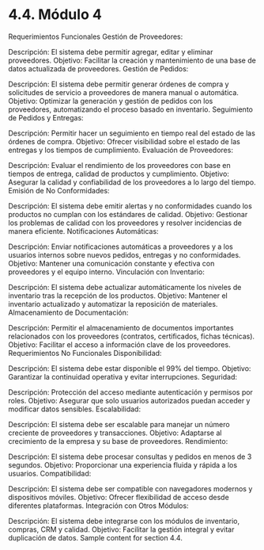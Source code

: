 # 4.4. Módulo 4
Requerimientos Funcionales
Gestión de Proveedores:

Descripción: El sistema debe permitir agregar, editar y eliminar proveedores.
Objetivo: Facilitar la creación y mantenimiento de una base de datos actualizada de proveedores.
Gestión de Pedidos:

Descripción: El sistema debe permitir generar órdenes de compra y solicitudes de servicio a proveedores de manera manual o automática.
Objetivo: Optimizar la generación y gestión de pedidos con los proveedores, automatizando el proceso basado en inventario.
Seguimiento de Pedidos y Entregas:

Descripción: Permitir hacer un seguimiento en tiempo real del estado de las órdenes de compra.
Objetivo: Ofrecer visibilidad sobre el estado de las entregas y los tiempos de cumplimiento.
Evaluación de Proveedores:

Descripción: Evaluar el rendimiento de los proveedores con base en tiempos de entrega, calidad de productos y cumplimiento.
Objetivo: Asegurar la calidad y confiabilidad de los proveedores a lo largo del tiempo.
Emisión de No Conformidades:

Descripción: El sistema debe emitir alertas y no conformidades cuando los productos no cumplan con los estándares de calidad.
Objetivo: Gestionar los problemas de calidad con los proveedores y resolver incidencias de manera eficiente.
Notificaciones Automáticas:

Descripción: Enviar notificaciones automáticas a proveedores y a los usuarios internos sobre nuevos pedidos, entregas y no conformidades.
Objetivo: Mantener una comunicación constante y efectiva con proveedores y el equipo interno.
Vinculación con Inventario:

Descripción: El sistema debe actualizar automáticamente los niveles de inventario tras la recepción de los productos.
Objetivo: Mantener el inventario actualizado y automatizar la reposición de materiales.
Almacenamiento de Documentación:

Descripción: Permitir el almacenamiento de documentos importantes relacionados con los proveedores (contratos, certificados, fichas técnicas).
Objetivo: Facilitar el acceso a información clave de los proveedores.
Requerimientos No Funcionales
Disponibilidad:

Descripción: El sistema debe estar disponible el 99% del tiempo.
Objetivo: Garantizar la continuidad operativa y evitar interrupciones.
Seguridad:

Descripción: Protección del acceso mediante autenticación y permisos por roles.
Objetivo: Asegurar que solo usuarios autorizados puedan acceder y modificar datos sensibles.
Escalabilidad:

Descripción: El sistema debe ser escalable para manejar un número creciente de proveedores y transacciones.
Objetivo: Adaptarse al crecimiento de la empresa y su base de proveedores.
Rendimiento:

Descripción: El sistema debe procesar consultas y pedidos en menos de 3 segundos.
Objetivo: Proporcionar una experiencia fluida y rápida a los usuarios.
Compatibilidad:

Descripción: El sistema debe ser compatible con navegadores modernos y dispositivos móviles.
Objetivo: Ofrecer flexibilidad de acceso desde diferentes plataformas.
Integración con Otros Módulos:

Descripción: El sistema debe integrarse con los módulos de inventario, compras, CRM y calidad.
Objetivo: Facilitar la gestión integral y evitar duplicación de datos.
Sample content for section 4.4.
